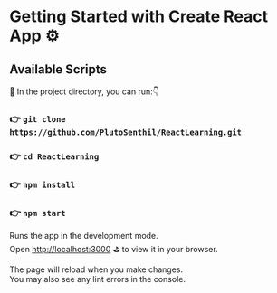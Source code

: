# Getting Started with Create React App ⚙️



## Available Scripts 

📙 In the project directory, you can run:👇

### 👉 `git clone https://github.com/PlutoSenthil/ReactLearning.git`

### 👉 `cd ReactLearning`

### 👉 `npm install`

### 👉 `npm start`
Runs the app in the development mode.\
Open [http://localhost:3000](http://localhost:3000) ⛳ to view it in your browser.

The page will reload when you make changes.\
You may also see any lint errors in the console.

